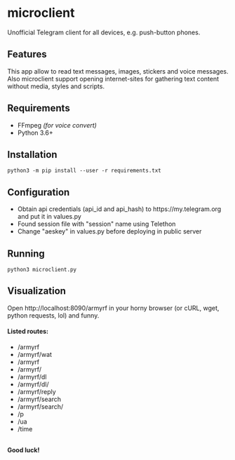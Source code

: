 # microclient
Unofficial Telegram client for all devices, e.g. push-button phones.
<br>
<h2>Features</h2>
This app allow to read text messages, images, stickers and voice messages. Also microclient support opening internet-sites for gathering text content without media, styles and scripts.
<h2>Requirements</h2>
<ul>
  <li>FFmpeg <i>(for voice convert)</i></li>
  <li>Python 3.6+</li>
</ul>

<h2>Installation</h2>
<code>python3 -m pip install --user -r requirements.txt</code>

<h2>Configuration</h2>
<ul>
  <li>Obtain api credentials (api_id and api_hash) to https://my.telegram.org and put it in values.py</li>
  <li>Found session file with "session" name using Telethon</li>
  <li>Change "aeskey" in values.py before deploying in public server
</ul>

<h2>Running</h2>
<code>python3 microclient.py</code>

<h2>Visualization</h2>
Open http://localhost:8090/armyrf in your horny browser (or cURL, wget, python requests, lol) and funny.
<h4>Listed routes:</h4>
<ul>
  <li>/armyrf</li>
  <li>/armyrf/wat</li>
  <li>/armyrf</li>
  <li>/armyrf/<entity_id></li>
  <li>/armyrf/dl</li>
  <li>/armyrf/dl/<filename></li>
  <li>/armyrf/reply</li>
  <li>/armyrf/search</li>
  <li>/armyrf/search/<entity_str></li>
  <li>/p</li>
  <li>/ua</li>
  <li>/time</li>
</ul>
<br>
<b>Good luck!<b>
